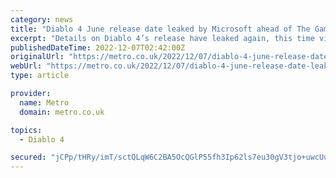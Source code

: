 ```yaml
---
category: news
title: "Diablo 4 June release date leaked by Microsoft ahead of The Game Awards"
excerpt: "Details on Diablo 4’s release have leaked again, this time via the Xbox store - which gives it an exact launch date."
publishedDateTime: 2022-12-07T02:42:00Z
originalUrl: "https://metro.co.uk/2022/12/07/diablo-4-june-release-date-leaked-by-microsoft-ahead-of-game-awards-17894165/"
webUrl: "https://metro.co.uk/2022/12/07/diablo-4-june-release-date-leaked-by-microsoft-ahead-of-game-awards-17894165/"
type: article

provider:
  name: Metro
  domain: metro.co.uk

topics:
  - Diablo 4

secured: "jCPp/tHRy/imT/sctQLqW6C2BA5OcQGlP55fh3Ip62ls7eu30gV3tjo+uwcUuvZXHmiWvPl51eNPcrygdnqglv4/seuYroMKqQSJ6xF1llgL8o+DTYliXWvubZF90vKViP/zQ3NlrGJeeS4R4PMfBSZ05k4JpTMA8S8SzPyxOw5tHNUXGzzRna3DQYyjlmnXosNT3V5gScLBHFWjIsUHx2NrdBthog2E5rX18TSYD54ixyiAvb1f4MvzgmTX/tyz/vefmgOzIn6cCGW/uFosr6uzsJx6njPeoCM1Z6pFljGGISuiRlExmU5BYaZnKf4qeiGTvvaH5PBeaQKQTqBY0ONx8bY25r/mSoKwXQK2MVw=;Clus8EeUcmqca4w0F3H/HA=="
---
```



